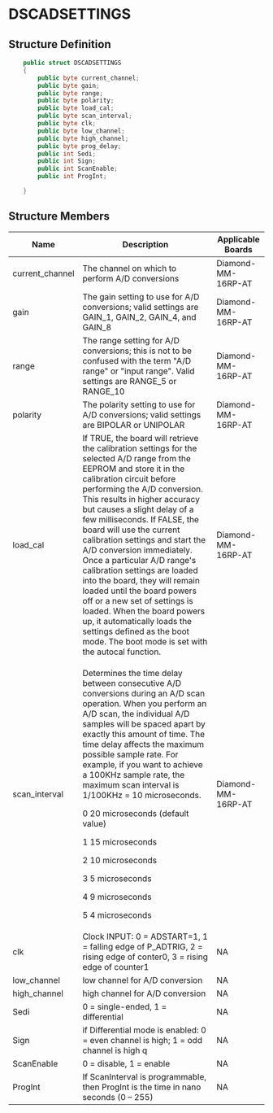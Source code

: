 # DSCADSETTINGS

## Structure Definition

```csharp
    public struct DSCADSETTINGS
    {
        public byte current_channel;    
        public byte gain;               
        public byte range;              
        public byte polarity;          
        public byte load_cal;          
        public byte scan_interval;      
        public byte clk;                           
        public byte low_channel;       
        public byte high_channel;      
        public byte prog_delay;        
        public int Sedi;                
        public int Sign;               
        public int ScanEnable;        
        public int ProgInt;          

    }
```

## Structure Members

| Name             | Description                                                                                                                                                                                                                                                                                                                                                                                                                                                                                                                                                                                                                                                                              | Applicable Boards   |
| ---------------- | ---------------------------------------------------------------------------------------------------------------------------------------------------------------------------------------------------------------------------------------------------------------------------------------------------------------------------------------------------------------------------------------------------------------------------------------------------------------------------------------------------------------------------------------------------------------------------------------------------------------------------------------------------------------------------------------- | ------------------- |
| current\_channel | The channel on which to perform A/D conversions                                                                                                                                                                                                                                                                                                                                                                                                                                                                                                                                                                                                                                          |  Diamond-MM-16RP-AT |
| gain             | The gain setting to use for A/D conversions; valid settings are GAIN\_1, GAIN\_2, GAIN\_4, and GAIN\_8                                                                                                                                                                                                                                                                                                                                                                                                                                                                                                                                                                                   | Diamond-MM-16RP-AT  |
| range            | The range setting for A/D conversions; this is not to be confused with the term "A/D range" or "input range". Valid settings are RANGE\_5 or RANGE\_10                                                                                                                                                                                                                                                                                                                                                                                                                                                                                                                                   | Diamond-MM-16RP-AT  |
| polarity         | The polarity setting to use for A/D conversions; valid settings are BIPOLAR or UNIPOLAR                                                                                                                                                                                                                                                                                                                                                                                                                                                                                                                                                                                                  | Diamond-MM-16RP-AT  |
| load\_cal        | If TRUE, the board will retrieve the calibration settings for the selected A/D range from the EEPROM and store it in the calibration circuit before performing the A/D conversion. This results in higher accuracy but causes a slight delay of a few milliseconds. If FALSE, the board will use the current calibration settings and start the A/D conversion immediately. Once a particular A/D range's calibration settings are loaded into the board, they will remain loaded until the board powers off or a new set of settings is loaded. When the board powers up, it automatically loads the settings defined as the boot mode. The boot mode is set with the autocal function. | Diamond-MM-16RP-AT  |
| scan\_interval   | <p>Determines the time delay between consecutive A/D conversions during an A/D scan operation. When you perform an A/D scan, the individual A/D samples will be spaced apart by exactly this amount of time. The time delay affects the maximum possible sample rate. For example, if you want to achieve a 100KHz sample rate, the maximum scan interval is 1/100KHz = 10 microseconds.</p><p>0 20 microseconds (default value)</p><p>1 15 microseconds</p><p>2 10 microseconds</p><p>3 5 microseconds</p><p>4 9 microseconds</p><p>5 4 microseconds</p>                                                                                                                                | Diamond-MM-16RP-AT  |
| clk              | Clock INPUT: 0 = ADSTART=1, 1 = falling edge of P\_ADTRIG, 2 = rising edge of conter0, 3 = rising edge of counter1                                                                                                                                                                                                                                                                                                                                                                                                                                                                                                                                                                       | NA                  |
| low\_channel     | low channel for A/D conversion                                                                                                                                                                                                                                                                                                                                                                                                                                                                                                                                                                                                                                                           | NA                  |
| high\_channel    | high channel for A/D conversion                                                                                                                                                                                                                                                                                                                                                                                                                                                                                                                                                                                                                                                          | NA                  |
| Sedi             | 0 = single-ended, 1 = differential                                                                                                                                                                                                                                                                                                                                                                                                                                                                                                                                                                                                                                                       | NA                  |
| Sign             | if Differential mode is enabled: 0 = even channel is high; 1 = odd channel is high q                                                                                                                                                                                                                                                                                                                                                                                                                                                                                                                                                                                                     | NA                  |
| ScanEnable       | 0 = disable, 1 = enable                                                                                                                                                                                                                                                                                                                                                                                                                                                                                                                                                                                                                                                                  | NA                  |
| ProgInt          | If ScanInterval is programmable, then ProgInt is the time in nano seconds (0 – 255)                                                                                                                                                                                                                                                                                                                                                                                                                                                                                                                                                                                                      | NA                  |
